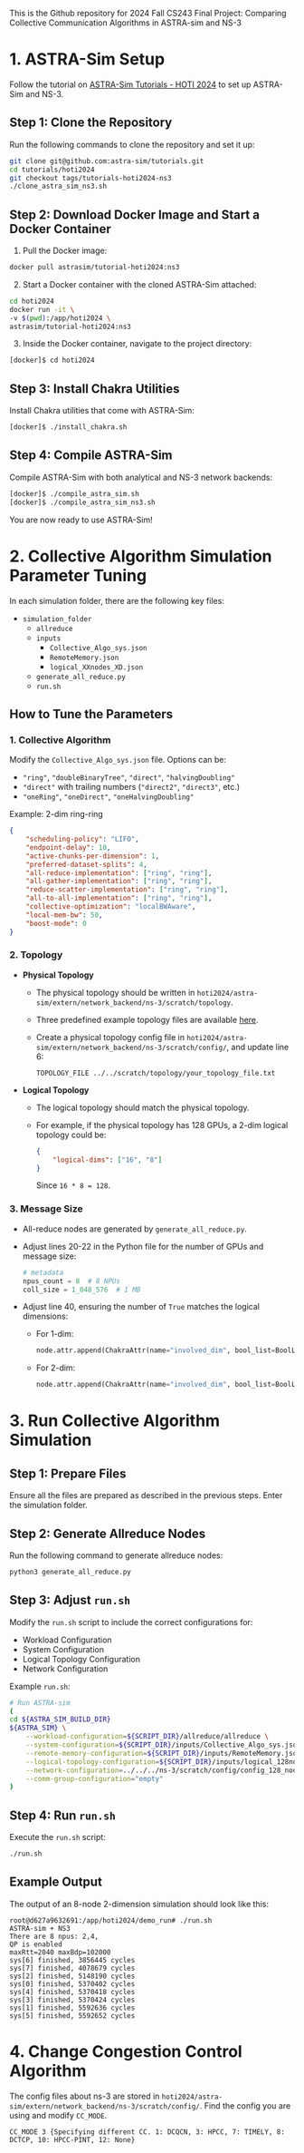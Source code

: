 This is the Github repository for 2024 Fall CS243 Final Project: Comparing Collective Communication Algorithms in ASTRA-sim and NS-3

# 1. ASTRA-Sim Setup

Follow the tutorial on [ASTRA-Sim Tutorials - HOTI 2024](https://astra-sim.github.io/tutorials/hoti-2024) to set up ASTRA-Sim and NS-3.

## Step 1: Clone the Repository

Run the following commands to clone the repository and set it up:

```bash
git clone git@github.com:astra-sim/tutorials.git
cd tutorials/hoti2024
git checkout tags/tutorials-hoti2024-ns3
./clone_astra_sim_ns3.sh
```

## Step 2: Download Docker Image and Start a Docker Container

1. Pull the Docker image:

```bash
docker pull astrasim/tutorial-hoti2024:ns3
```

2. Start a Docker container with the cloned ASTRA-Sim attached:

```bash
cd hoti2024
docker run -it \
-v $(pwd):/app/hoti2024 \
astrasim/tutorial-hoti2024:ns3
```

3. Inside the Docker container, navigate to the project directory:

```bash
[docker]$ cd hoti2024
```

## Step 3: Install Chakra Utilities

Install Chakra utilities that come with ASTRA-Sim:

```bash
[docker]$ ./install_chakra.sh
```

## Step 4: Compile ASTRA-Sim

Compile ASTRA-Sim with both analytical and NS-3 network backends:

```bash
[docker]$ ./compile_astra_sim.sh
[docker]$ ./compile_astra_sim_ns3.sh
```

You are now ready to use ASTRA-Sim!


# 2. Collective Algorithm Simulation Parameter Tuning

In each simulation folder, there are the following key files:

- `simulation_folder`
  - `allreduce`
  - `inputs`
    - `Collective_Algo_sys.json`
    - `RemoteMemory.json`
    - `logical_XXnodes_XD.json`
  - `generate_all_reduce.py`
  - `run.sh`

## How to Tune the Parameters

### 1. Collective Algorithm

Modify the `Collective_Algo_sys.json` file. Options can be:
- `"ring"`, `"doubleBinaryTree"`, `"direct"`, `"halvingDoubling"`
- `"direct"` with trailing numbers (`"direct2"`, `"direct3"`, etc.)
- `"oneRing"`, `"oneDirect"`, `"oneHalvingDoubling"`

Example: 2-dim ring-ring

```json
{
    "scheduling-policy": "LIFO",
    "endpoint-delay": 10,
    "active-chunks-per-dimension": 1,
    "preferred-dataset-splits": 4,
    "all-reduce-implementation": ["ring", "ring"],
    "all-gather-implementation": ["ring", "ring"],
    "reduce-scatter-implementation": ["ring", "ring"],
    "all-to-all-implementation": ["ring", "ring"],
    "collective-optimization": "localBWAware",
    "local-mem-bw": 50,
    "boost-mode": 0
}
```

### 2. Topology

- **Physical Topology**
  - The physical topology should be written in `hoti2024/astra-sim/extern/network_backend/ns-3/scratch/topology`.
  - Three predefined example topology files are available [here](https://github.com/astra-sim/astra-network-ns3/tree/a2dd172aa001f61085715e5766c1f566d918b3bb/scratch/topology).

  - Create a physical topology config file in `hoti2024/astra-sim/extern/network_backend/ns-3/scratch/config/`, and update line 6:

    ```text
    TOPOLOGY_FILE ../../scratch/topology/your_topology_file.txt
    ```

- **Logical Topology**
  - The logical topology should match the physical topology.
  - For example, if the physical topology has 128 GPUs, a 2-dim logical topology could be:

    ```json
    {
        "logical-dims": ["16", "8"] 
    }
    ```

    Since `16 * 8 = 128`.

### 3. Message Size

- All-reduce nodes are generated by `generate_all_reduce.py`.
- Adjust lines 20-22 in the Python file for the number of GPUs and message size:

  ```python
  # metadata
  npus_count = 8  # 8 NPUs
  coll_size = 1_048_576  # 1 MB
  ```

- Adjust line 40, ensuring the number of `True` matches the logical dimensions:

  - For 1-dim:
    ```python
    node.attr.append(ChakraAttr(name="involved_dim", bool_list=BoolList(values=[True])))
    ```

  - For 2-dim:
    ```python
    node.attr.append(ChakraAttr(name="involved_dim", bool_list=BoolList(values=[True, True])))
    ```


# 3. Run Collective Algorithm Simulation

## Step 1: Prepare Files

Ensure all the files are prepared as described in the previous steps. Enter the simulation folder.

## Step 2: Generate Allreduce Nodes

Run the following command to generate allreduce nodes:

```bash
python3 generate_all_reduce.py
```

## Step 3: Adjust `run.sh`

Modify the `run.sh` script to include the correct configurations for:
- Workload Configuration
- System Configuration
- Logical Topology Configuration
- Network Configuration

Example `run.sh`:

```bash
# Run ASTRA-sim
(
cd ${ASTRA_SIM_BUILD_DIR}
${ASTRA_SIM} \
    --workload-configuration=${SCRIPT_DIR}/allreduce/allreduce \
    --system-configuration=${SCRIPT_DIR}/inputs/Collective_Algo_sys.json \
    --remote-memory-configuration=${SCRIPT_DIR}/inputs/RemoteMemory.json \
    --logical-topology-configuration=${SCRIPT_DIR}/inputs/logical_128nodes_1D.json \
    --network-configuration=../../../ns-3/scratch/config/config_128_nodes_16_switch_topology.txt \
    --comm-group-configuration="empty"
)
```

## Step 4: Run `run.sh`

Execute the `run.sh` script:

```bash
./run.sh
```

## Example Output

The output of an 8-node 2-dimension simulation should look like this:

```plaintext
root@d627a9632691:/app/hoti2024/demo_run# ./run.sh
ASTRA-sim + NS3
There are 8 npus: 2,4,
QP is enabled 
maxRtt=2040 maxBdp=102000
sys[6] finished, 3856445 cycles
sys[7] finished, 4078679 cycles
sys[2] finished, 5148190 cycles
sys[0] finished, 5370402 cycles
sys[4] finished, 5370418 cycles
sys[3] finished, 5370424 cycles
sys[1] finished, 5592636 cycles
sys[5] finished, 5592652 cycles
```

# 4. Change Congestion Control Algorithm

The config files about ns-3 are stored in `hoti2024/astra-sim/extern/network_backend/ns-3/scratch/config/`. Find the config you are using and modify `CC_MODE`.

```
CC_MODE 3 {Specifying different CC. 1: DCQCN, 3: HPCC, 7: TIMELY, 8: DCTCP, 10: HPCC-PINT, 12: None}
```

